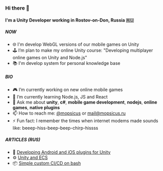 ### Hi there 👋

#### I'm a Unity Developer working in Rostov-on-Don, Russia 🇷🇺

##### NOW

- 🌐 I'm develop WebGL versions of our mobile games on Unity
- 🕹️ I’m plan to make my online Unity course: "Developing multiplayer online games on Unity and Node.js"
- 📚 I'm develop system for personal knowledge base

##### BIO

- 🎮 I’m currently working on new online mobile games
- 🌱 I’m currently learning Node.js, JS and React
- 💬 Ask me about **unity**, **c#**, **mobile game development**, **nodejs**, **online games**, **native plugins**
- 📫 How to reach me: [@mopsicus](http://t.me/mopsicus) or [mail@mopsicus.ru](mailto:mail@mopsicus.ru)
- ⚡ Fun fact: I remember the times when internet modems made sounds like: beeep-hiss-beep-beep-chirp-hissss

##### ARTICLES (RUS)
- 🔌 [Developing Android and iOS plugins for Unity](https://habr.com/ru/post/581160/)
- ⚙️ [Unity and ECS](https://habr.com/ru/post/358108/)
- 📦 [Simple custom CI/CD on bash](https://habr.com/ru/post/479884/)
